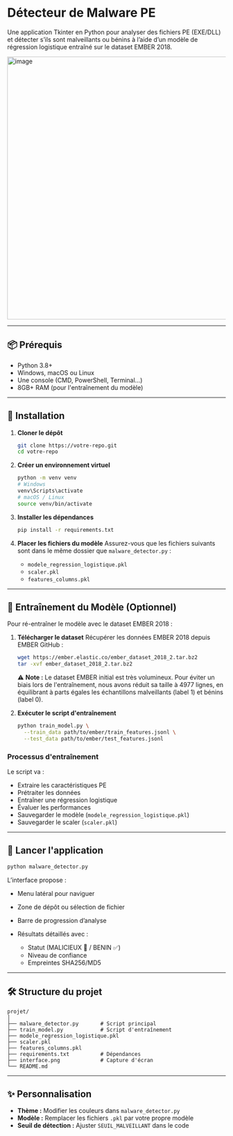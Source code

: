 # Détecteur de Malware PE

Une application Tkinter en Python pour analyser des fichiers PE (EXE/DLL) et détecter s’ils sont malveillants ou bénins à l’aide d’un modèle de régression logistique entraîné sur le dataset EMBER 2018.


<img width="860" height="604" alt="image" src="https://github.com/user-attachments/assets/8e0c49dd-41bd-43b6-9a8a-dd97d3865243" />

---

## 📦 Prérequis

* Python 3.8+
* Windows, macOS ou Linux
* Une console (CMD, PowerShell, Terminal…)
* 8GB+ RAM (pour l'entraînement du modèle)

---

## 🔧 Installation

1. **Cloner le dépôt**

   ```bash
   git clone https://votre-repo.git
   cd votre-repo
   ```
2. **Créer un environnement virtuel**

   ```bash
   python -m venv venv
   # Windows
   venv\Scripts\activate
   # macOS / Linux
   source venv/bin/activate
   ```
3. **Installer les dépendances**

   ```bash
   pip install -r requirements.txt
   ```
4. **Placer les fichiers du modèle**
   Assurez-vous que les fichiers suivants sont dans le même dossier que `malware_detector.py` :

   * `modele_regression_logistique.pkl`
   * `scaler.pkl`
   * `features_columns.pkl`

---

## 🧠 Entraînement du Modèle (Optionnel)

Pour ré-entraîner le modèle avec le dataset EMBER 2018 :

1. **Télécharger le dataset**
   Récupérer les données EMBER 2018 depuis EMBER GitHub :

   ```bash
   wget https://ember.elastic.co/ember_dataset_2018_2.tar.bz2
   tar -xvf ember_dataset_2018_2.tar.bz2
   ```

   ⚠️ **Note :** Le dataset EMBER initial est très volumineux. Pour éviter un biais lors de l'entraînement, nous avons réduit sa taille à 4977 lignes, en équilibrant à parts égales les échantillons malveillants (label 1) et bénins (label 0).

2. **Exécuter le script d'entraînement**

   ```bash
   python train_model.py \
     --train_data path/to/ember/train_features.jsonl \
     --test_data path/to/ember/test_features.jsonl
   ```

### Processus d'entraînement

Le script va :

* Extraire les caractéristiques PE
* Prétraiter les données
* Entraîner une régression logistique
* Évaluer les performances
* Sauvegarder le modèle (`modele_regression_logistique.pkl`)
* Sauvegarder le scaler (`scaler.pkl`)

---

## 🚀 Lancer l'application

```bash
python malware_detector.py
```

L’interface propose :

* Menu latéral pour naviguer
* Zone de dépôt ou sélection de fichier
* Barre de progression d’analyse
* Résultats détaillés avec :

  * Statut (MALICIEUX 🚨 / BENIN ✅)
  * Niveau de confiance
  * Empreintes SHA256/MD5

---

## 🛠️ Structure du projet

```text
projet/
│
├── malware_detector.py       # Script principal
├── train_model.py            # Script d'entraînement
├── modele_regression_logistique.pkl
├── scaler.pkl
├── features_columns.pkl
├── requirements.txt          # Dépendances
├── interface.png             # Capture d'écran
└── README.md
```

---

## ✨ Personnalisation

* **Thème :** Modifier les couleurs dans `malware_detector.py`
* **Modèle :** Remplacer les fichiers `.pkl` par votre propre modèle
* **Seuil de détection :** Ajuster `SEUIL_MALVEILLANT` dans le code


